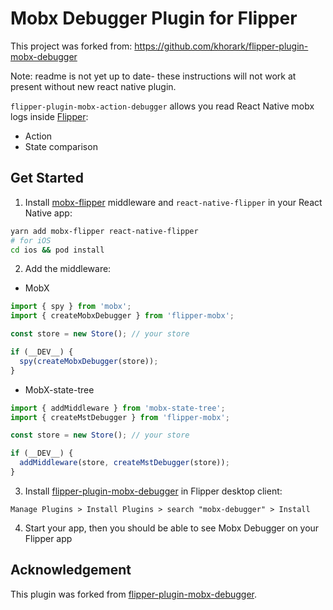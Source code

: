# Mobx Debugger Plugin for Flipper

This project was forked from: https://github.com/khorark/flipper-plugin-mobx-debugger

Note: readme is not yet up to date- these instructions will not work at present without new react native plugin.

`flipper-plugin-mobx-action-debugger` allows you read React Native mobx logs inside [Flipper](https://fbflipper.com/):

- Action
- State comparison

## Get Started

1. Install [mobx-flipper](https://github.com/khorark/mobx-flipper) middleware and `react-native-flipper` in your React Native app:

```bash
yarn add mobx-flipper react-native-flipper
# for iOS
cd ios && pod install
```

2. Add the middleware:

- MobX

```javascript
import { spy } from 'mobx';
import { createMobxDebugger } from 'flipper-mobx';

const store = new Store(); // your store

if (__DEV__) {
  spy(createMobxDebugger(store));
}
```

- MobX-state-tree

```javascript
import { addMiddleware } from 'mobx-state-tree';
import { createMstDebugger } from 'flipper-mobx';

const store = new Store(); // your store

if (__DEV__) {
  addMiddleware(store, createMstDebugger(store));
}
```

3. Install [flipper-plugin-mobx-debugger](https://github.com/khorark/flipper-plugin-mobx-debugger) in Flipper desktop client:

```
Manage Plugins > Install Plugins > search "mobx-debugger" > Install
```

4. Start your app, then you should be able to see Mobx Debugger on your Flipper app

## Acknowledgement

This plugin was forked from [flipper-plugin-mobx-debugger](https://github.com/khorark/flipper-plugin-mobx-debugger).
